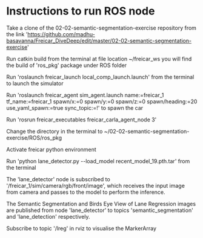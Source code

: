 # Instructions to run ROS node

Take a clone of the 02-02-semantic-segmentation-exercise repository from the link 'https://github.com/madhu-basavanna/Freicar_DiveDeep/edit/master/02-02-semantic-segmentation-exercise'

Run catkin build from the terminal at file location ~/freicar_ws you will find the build of 'ros_pkg' package under ROS folder

Run 'roslaunch freicar_launch local_comp_launch.launch' from the terminal to launch the simulator

Run 'roslaunch freicar_agent sim_agent.launch name:=freicar_1 tf_name:=freicar_1 spawn/x:=0 spawn/y:=0 spawn/z:=0 spawn/heading:=20 use_yaml_spawn:=true sync_topic:=!' to spawn the car

Run 'rosrun freicar_executables freicar_carla_agent_node 3'

Change the directory in the terminal to ~/02-02-semantic-segmentation-exercise/ROS/ros_pkg

Activate freicar python environment

Run 'python lane_detector.py --load_model recent_model_19.pth.tar' from the terminal

The 'lane_detector' node is subscribed to '/freicar_1/sim/camera/rgb/front/image', which receives the input image from camera and passes to the model to perform the inference.

The Semantic Segmentation and Birds Eye View of Lane Regression images are published from node 'lane_detector' to topics 'semantic_segmentation' and 'lane_detection' respectively.

Subscribe to topic '/lreg' in rviz to visualise the MarkerArray
